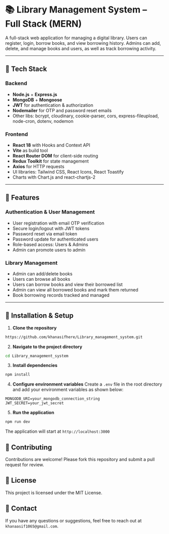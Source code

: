 # 📚 Library Management System – Full Stack (MERN)

A full-stack web application for managing a digital library. Users can register, login, borrow books, and view borrowing history. Admins can add, delete, and manage books and users, as well as track borrowing activity.

---

## 🧩 Tech Stack

### Backend
- **Node.js** + **Express.js**
- **MongoDB** + **Mongoose**
- **JWT** for authentication & authorization
- **Nodemailer** for OTP and password reset emails
- Other libs: bcrypt, cloudinary, cookie-parser, cors, express-fileupload, node-cron, dotenv, nodemon

### Frontend
- **React 18** with Hooks and Context API
- **Vite** as build tool
- **React Router DOM** for client-side routing
- **Redux Toolkit** for state management
- **Axios** for HTTP requests
- UI libraries: Tailwind CSS, React Icons, React Toastify
- Charts with Chart.js and react-chartjs-2

---

## 🔐 Features

### Authentication & User Management
- User registration with email OTP verification
- Secure login/logout with JWT tokens
- Password reset via email token
- Password update for authenticated users
- Role-based access: Users & Admins
- Admin can promote users to admin

### Library Management
- Admin can add/delete books
- Users can browse all books
- Users can borrow books and view their borrowed list
- Admin can view all borrowed books and mark them returned
- Book borrowing records tracked and managed

---

## 🔧 Installation & Setup
1. **Clone the repository**
```bash
https://github.com/khanasifhere/Library_management_system.git
```
2. **Navigate to the project directory**
```bash
cd Library_management_system
```
3. **Install dependencies**
```bash
npm install
```
4. **Configure environment variables**
Create a `.env` file in the root directory and add your environment variables as shown below:
```
MONGODB_URI=your_mongodb_connection_string
JWT_SECRET=your_jwt_secret
```
5. **Run the application**
```bash
npm run dev
```
The application will start at `http://localhost:3000`

## 🤝 Contributing
Contributions are welcome! Please fork this repository and submit a pull request for review.

## 📜 License
This project is licensed under the MIT License.

## 📧 Contact
If you have any questions or suggestions, feel free to reach out at `khanaasif1065@gmail.com`.
